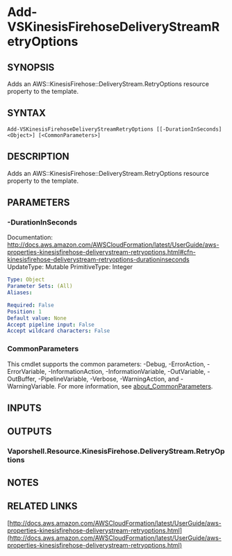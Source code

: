 # Add-VSKinesisFirehoseDeliveryStreamRetryOptions

## SYNOPSIS
Adds an AWS::KinesisFirehose::DeliveryStream.RetryOptions resource property to the template.

## SYNTAX

```
Add-VSKinesisFirehoseDeliveryStreamRetryOptions [[-DurationInSeconds] <Object>] [<CommonParameters>]
```

## DESCRIPTION
Adds an AWS::KinesisFirehose::DeliveryStream.RetryOptions resource property to the template.

## PARAMETERS

### -DurationInSeconds
Documentation: http://docs.aws.amazon.com/AWSCloudFormation/latest/UserGuide/aws-properties-kinesisfirehose-deliverystream-retryoptions.html#cfn-kinesisfirehose-deliverystream-retryoptions-durationinseconds
UpdateType: Mutable
PrimitiveType: Integer

```yaml
Type: Object
Parameter Sets: (All)
Aliases:

Required: False
Position: 1
Default value: None
Accept pipeline input: False
Accept wildcard characters: False
```

### CommonParameters
This cmdlet supports the common parameters: -Debug, -ErrorAction, -ErrorVariable, -InformationAction, -InformationVariable, -OutVariable, -OutBuffer, -PipelineVariable, -Verbose, -WarningAction, and -WarningVariable. For more information, see [about_CommonParameters](http://go.microsoft.com/fwlink/?LinkID=113216).

## INPUTS

## OUTPUTS

### Vaporshell.Resource.KinesisFirehose.DeliveryStream.RetryOptions
## NOTES

## RELATED LINKS

[http://docs.aws.amazon.com/AWSCloudFormation/latest/UserGuide/aws-properties-kinesisfirehose-deliverystream-retryoptions.html](http://docs.aws.amazon.com/AWSCloudFormation/latest/UserGuide/aws-properties-kinesisfirehose-deliverystream-retryoptions.html)

